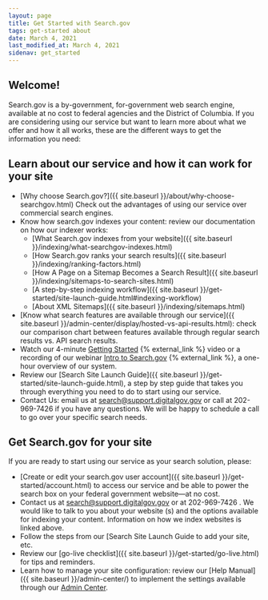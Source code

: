 ```yaml
---
layout: page
title: Get Started with Search.gov
tags: get-started about
date: March 4, 2021
last_modified_at: March 4, 2021
sidenav: get_started
---
```


## Welcome!

Search.gov is a by-government, for-government web search engine, available at no cost to federal agencies and the District of Columbia. If you are considering using our service but want to learn more about what we offer and how it all works, these are the different ways to get the information you need:

## Learn about our service and how it can work for your site

* [Why choose Search.gov?]({{ site.baseurl }}/about/why-choose-searchgov.html) Check out the advantages of using our service over commercial search engines.
* Know how search.gov indexes your content: review our documentation on how our indexer works:
  * [What Search.gov indexes from your website]({{ site.baseurl }}/indexing/what-searchgov-indexes.html)
  * [How Search.gov ranks your search results]({{ site.baseurl }}/indexing/ranking-factors.html)
  * [How A Page on a Sitemap Becomes a Search Result]({{ site.baseurl }}/indexing/sitemaps-to-search-sites.html)
  * [A step-by-step indexing workflow]({{ site.baseurl }}/get-started/site-launch-guide.html#indexing-workflow)
  * [About XML Sitemaps]({{ site.baseurl }}/indexing/sitemaps.html)
* [Know what search features are available through our service]({{ site.baseurl }}/admin-center/display/hosted-vs-api-results.html): check our comparison chart between features available through regular search results vs. API search results.
* Watch our 4-minute [Getting Started](https://www.youtube.com/watch?v=p-y9T23ziEg) {% external_link %} video or a recording of our webinar [Intro to Search.gov](https://search.gov/get-started/training.html) {% external_link %}, a one-hour overview of our system.
* Review our [Search Site Launch Guide]({{ site.baseurl }}/get-started/site-launch-guide.html), a step by step guide that takes you through everything you need to do to start using our service.
* Contact Us: email us at search@support.digitalgov.gov or call at 202-969-7426 if you have any questions. We will be happy to schedule a call to go over your specific search needs.

## Get Search.gov for your site

If you are ready to start using our service as your search solution, please:

* [Create or edit your search.gov user account]({{ site.baseurl }}/get-started/account.html) to access our service and be able to power the search box on your federal government website—at no cost.
* Contact us at search@support.digitalgov.gov or at 202-969-7426 . We would like to talk to you about your website (s) and the options available for indexing your content. Information on how we index websites is linked above.
* Follow the steps from our [Search Site Launch Guide to add your site, etc.
* Review our [go-live checklist]({{ site.baseurl }}/get-started/go-live.html) for tips and reminders.
* Learn how to manage your site configuration: review our [Help Manual]({{ site.baseurl }}/admin-center/) to implement the settings available through our [Admin Center](https://search.usa.gov/login).